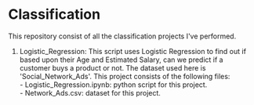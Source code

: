 # Classification

This repository consist of all the classification projects I've performed.   

1. Logistic_Regression: This script uses Logistic Regression to find out if based upon their Age and Estimated Salary, can we predict if a customer 
                        buys a product or not. The dataset used here is 'Social_Network_Ads'. This project consists of the following files:    
                        - Logistic_Regression.ipynb: python script for this project.   
                        - Network_Ads.csv: dataset for this project.   
